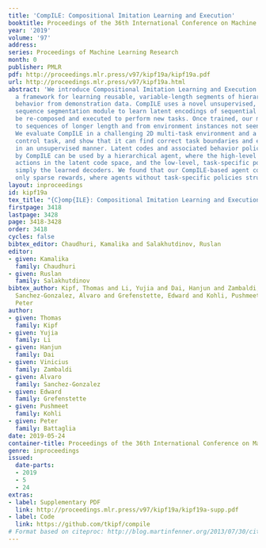 ```yaml
---
title: 'CompILE: Compositional Imitation Learning and Execution'
booktitle: Proceedings of the 36th International Conference on Machine Learning
year: '2019'
volume: '97'
address: 
series: Proceedings of Machine Learning Research
month: 0
publisher: PMLR
pdf: http://proceedings.mlr.press/v97/kipf19a/kipf19a.pdf
url: http://proceedings.mlr.press/v97/kipf19a.html
abstract: 'We introduce Compositional Imitation Learning and Execution (CompILE):
  a framework for learning reusable, variable-length segments of hierarchically-structured
  behavior from demonstration data. CompILE uses a novel unsupervised, fully-differentiable
  sequence segmentation module to learn latent encodings of sequential data that can
  be re-composed and executed to perform new tasks. Once trained, our model generalizes
  to sequences of longer length and from environment instances not seen during training.
  We evaluate CompILE in a challenging 2D multi-task environment and a continuous
  control task, and show that it can find correct task boundaries and event encodings
  in an unsupervised manner. Latent codes and associated behavior policies discovered
  by CompILE can be used by a hierarchical agent, where the high-level policy selects
  actions in the latent code space, and the low-level, task-specific policies are
  simply the learned decoders. We found that our CompILE-based agent could learn given
  only sparse rewards, where agents without task-specific policies struggle.'
layout: inproceedings
id: kipf19a
tex_title: "{C}omp{ILE}: Compositional Imitation Learning and Execution"
firstpage: 3418
lastpage: 3428
page: 3418-3428
order: 3418
cycles: false
bibtex_editor: Chaudhuri, Kamalika and Salakhutdinov, Ruslan
editor:
- given: Kamalika
  family: Chaudhuri
- given: Ruslan
  family: Salakhutdinov
bibtex_author: Kipf, Thomas and Li, Yujia and Dai, Hanjun and Zambaldi, Vinicius and
  Sanchez-Gonzalez, Alvaro and Grefenstette, Edward and Kohli, Pushmeet and Battaglia,
  Peter
author:
- given: Thomas
  family: Kipf
- given: Yujia
  family: Li
- given: Hanjun
  family: Dai
- given: Vinicius
  family: Zambaldi
- given: Alvaro
  family: Sanchez-Gonzalez
- given: Edward
  family: Grefenstette
- given: Pushmeet
  family: Kohli
- given: Peter
  family: Battaglia
date: 2019-05-24
container-title: Proceedings of the 36th International Conference on Machine Learning
genre: inproceedings
issued:
  date-parts:
  - 2019
  - 5
  - 24
extras:
- label: Supplementary PDF
  link: http://proceedings.mlr.press/v97/kipf19a/kipf19a-supp.pdf
- label: Code
  link: https://github.com/tkipf/compile
# Format based on citeproc: http://blog.martinfenner.org/2013/07/30/citeproc-yaml-for-bibliographies/
---
```

